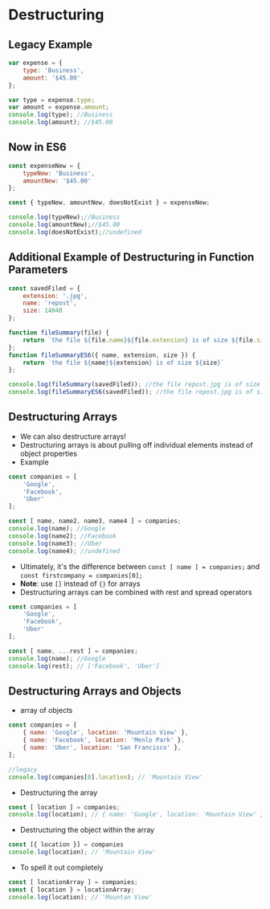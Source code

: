 # Destructuring

## Legacy Example
```javascript
var expense = {
    type: 'Business',
    amount: '$45.00'
};

var type = expense.type;
var amount = expense.amount;
console.log(type); //Business
console.log(amount); //$45.00
```

## Now in ES6
```javascript
const expenseNew = {
    typeNew: 'Business',
    amountNew: '$45.00'
};

const { typeNew, amountNew, doesNotExist } = expenseNew;

console.log(typeNew);//Business
console.log(amountNew);//$45.00
console.log(doesNotExist);//undefined
```

## Additional Example of Destructuring in Function Parameters
```javascript
const savedFiled = {
    extension: '.jpg',
    name: 'repost',
    size: 14040
};

function fileSummary(file) {
    return `the file ${file.name}${file.extension} is of size ${file.size}`
};
function fileSummaryES6({ name, extension, size }) {
    return `the file ${name}${extension} is of size ${size}`
};

console.log(fileSummary(savedFiled)); //the file repost.jpg is of size 14040
console.log(fileSummaryES6(savedFiled)); //the file repost.jpg is of size 14040
```


## Destructuring Arrays
* We can also destructure arrays!
* Destructuring arrays is about pulling off individual elements instead of object properties
* Example
```javascript
const companies = [
    'Google',
    'Facebook',
    'Uber'
];

const [ name, name2, name3, name4 ] = companies;
console.log(name); //Google
console.log(name2); //Facebook
console.log(name3); //Uber
console.log(name4); //undefined
```
* Ultimately, it's the difference between `const [ name ] = companies;` and `const firstcompany = companies[0];`
* **Note**: use `[]` instead of `{}` for arrays
* Destructuring arrays can be combined with rest and spread operators
```javascript
const companies = [
    'Google',
    'Facebook',
    'Uber'
];

const [ name, ...rest ] = companies;
console.log(name); //Google
console.log(rest); // ['Facebook', 'Uber']
```

## Destructuring Arrays and Objects
* array of objects
```javascript
const companies = [
    { name: 'Google', location: 'Mountain View' },
    { name: 'Facebook', location: 'Menlo Park' },
    { name: 'Uber', location: 'San Francisco' },
];

//legacy
console.log(companies[0].location); // 'Mountain View'
```
* Destructuring the array
```javascript
const [ location ] = companies;
console.log(location); // { name: 'Google', location: 'Mountain View' }
```
* Destructuring the object within the array
```javascript
const [{ location }] = companies
console.log(location); // 'Mountain View'
```
* To spell it out completely
```javascript
const [ locationArray ] = companies;
const { location } = locationArray;
console.log(location); // 'Mountan View'
```